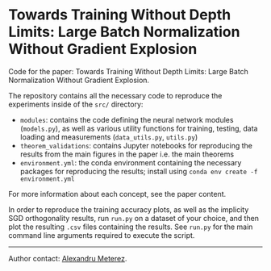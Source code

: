 # Towards Training Without Depth Limits: Large Batch Normalization Without Gradient Explosion

Code for the paper: Towards Training Without Depth Limits: Large Batch Normalization Without Gradient Explosion.

The repository contains all the necessary code to reproduce the experiments inside of the `src/` directory:

- `modules`: contains the code defining the neural network modules (`models.py`), as well as various utility functions for training, testing, data loading and measurements (`data_utils.py`, `utils.py`)
- `theorem_validations`: contains Jupyter notebooks for reproducing the results from the main figures in the paper i.e. the main theorems
- `environment.yml`: the conda environment containing the necessary packages for reproducing the results; install using `conda env create -f environment.yml`

For more information about each concept, see the paper content.

In order to reproduce the training accuracy plots, as well as the implicity SGD orthogonality results, run `run.py` on a dataset of your choice, and then plot the resulting `.csv` files containing the results. See `run.py` for the main command line arguments required to execute the script.

---

Author contact: [Alexandru Meterez](mailto:alexandrumeterez@gmail.com).
